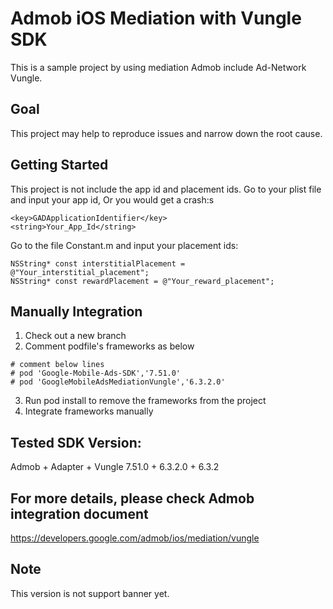 # Admob iOS Mediation with Vungle SDK
This is a sample project by using mediation Admob include Ad-Network Vungle.

## Goal
This project may help to reproduce issues and narrow down the root cause.

## Getting Started
This project is not include the app id and placement ids.
Go to your plist file and input your app id, Or you would get a crash:s
```
<key>GADApplicationIdentifier</key>
<string>Your_App_Id</string>
```
Go to the file Constant.m and input your placement ids:
```
NSString* const interstitialPlacement = @"Your_interstitial_placement";
NSString* const rewardPlacement = @"Your_reward_placement";
```

## Manually Integration
1. Check out a new branch
2. Comment podfile's frameworks as below
```
# comment below lines
# pod 'Google-Mobile-Ads-SDK','7.51.0'
# pod 'GoogleMobileAdsMediationVungle','6.3.2.0'
```
3. Run pod install to remove the frameworks from the project
4. Integrate frameworks manually

## Tested SDK Version:
Admob + Adapter + Vungle
7.51.0 + 6.3.2.0 + 6.3.2

## For more details, please check Admob integration document
https://developers.google.com/admob/ios/mediation/vungle

## Note
This version is not support banner yet.
